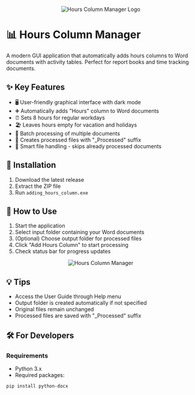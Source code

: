 <p align="center">
  <img src="https://github.com/user-attachments/assets/6a9224f4-bef0-4ca4-b919-1f38591795e2" alt="Hours Column Manager Logo"/>
</p>


# 📊 Hours Column Manager

A modern GUI application that automatically adds hours columns to Word documents with activity tables. Perfect for report books and time tracking documents.

## ✨ Key Features

- 🖥️ User-friendly graphical interface with dark mode
- ➕ Automatically adds "Hours" column to Word documents
- ⏰ Sets 8 hours for regular workdays
- 🏖️ Leaves hours empty for vacation and holidays
- 📑 Batch processing of multiple documents
- 💾 Creates processed files with "\_Processed" suffix
- 🔄 Smart file handling - skips already processed documents

## 🚀 Installation

1. Download the latest release
2. Extract the ZIP file
3. Run `adding_hours_column.exe`

## 🎯 How to Use

1. Start the application
2. Select input folder containing your Word documents
3. (Optional) Choose output folder for processed files
4. Click "Add Hours Column" to start processing
5. Check status bar for progress updates

<p align="center">
  <img src="https://github.com/user-attachments/assets/16c6d298-0f2a-489b-b064-bf46bba86b97" alt="Hours Column Manager"/>
</p>


## 💡 Tips

- Access the User Guide through Help menu
- Output folder is created automatically if not specified
- Original files remain unchanged
- Processed files are saved with "\_Processed" suffix

## 🛠️ For Developers

### Requirements

- Python 3.x
- Required packages:

```bash
pip install python-docx
```
